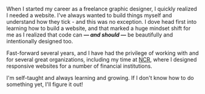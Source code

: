 When I started my career as a freelance graphic designer, I quickly realized I needed a website. I've always wanted to build things myself and understand how they tick - and this was no exception. I dove head first into learning how to build a website, and that marked a huge mindset shift for me as I realized that code can **_&mdash; and should &mdash;_** be beautifully and intentionally designed too.

Fast-forward several years, and I have had the privilege of working with and for several great organizations, including my time at [NCR](https://www.ncr.com/banking), where I designed responsive websites for a number of financial institutions.

I'm self-taught and always learning and growing. If I don't know how to do something yet, I'll figure it out!

